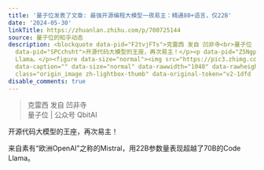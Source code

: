 ```yaml
---
title: '量子位发表了文章: 最强开源编程大模型一夜易主：精通80+语言，仅22B'
date: '2024-05-30'
linkTitle: https://zhuanlan.zhihu.com/p/700725144
source: 量子位的知乎动态
description: <blockquote data-pid="F2tvjFTs">克雷西 发自 凹非寺<br>量子位 | 公众号 QbitAI</blockquote><p
  data-pid="SPCchsht">开源代码大模型的王座，再次易主！</p><p data-pid="Z5Ngp-Fx">来自素有“欧洲OpenAI”之称的Mistral，用22B参数量表现超越了70B的Code
  Llama。</p><figure data-size="normal"><img src="https://pic3.zhimg.com/v2-1dfd25eb00c1807eafa2366e3a20eb9a.jpg"
  data-caption="" data-size="normal" data-rawwidth="1040" data-rawheight="752" data-thumbnail="https://pic3.zhimg.com/v2-1dfd25eb00c1807eafa2366e3a20eb9a_b.jpg"
  class="origin_image zh-lightbox-thumb" data-original-token="v2-1dfd ...
disable_comments: true
---
```

<blockquote data-pid="F2tvjFTs">克雷西 发自 凹非寺<br>量子位 | 公众号 QbitAI</blockquote><p data-pid="SPCchsht">开源代码大模型的王座，再次易主！</p><p data-pid="Z5Ngp-Fx">来自素有“欧洲OpenAI”之称的Mistral，用22B参数量表现超越了70B的Code Llama。</p><figure data-size="normal"><img src="https://pic3.zhimg.com/v2-1dfd25eb00c1807eafa2366e3a20eb9a.jpg" data-caption="" data-size="normal" data-rawwidth="1040" data-rawheight="752" data-thumbnail="https://pic3.zhimg.com/v2-1dfd25eb00c1807eafa2366e3a20eb9a_b.jpg" class="origin_image zh-lightbox-thumb" data-original-token="v2-1dfd ...